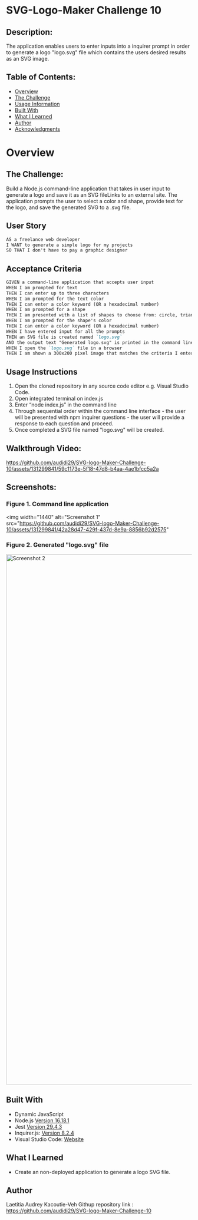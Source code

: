 
# SVG-Logo-Maker Challenge 10
  
## Description:
The application enables users to enter inputs into a inquirer prompt in order to generate a logo "logo.svg" file which contains the users desired results as an SVG image.

## Table of Contents:
- [Overview](#Overview)
- [The Challenge](#The-Challenge)
- [Usage Information](#Usage-Information)
- [Built With](#Built-With)
- [What I Learned](#What-I-Learned)
- [Author](#Author)
- [Acknowledgments](#Acknowledgments)

# Overview

## The Challenge:
Build a Node.js command-line application that takes in user input to generate a logo and save it as an SVG fileLinks to an external site. The application prompts the user to select a color and shape, provide text for the logo, and save the generated SVG to a .svg file.


## User Story
```md
AS a freelance web developer
I WANT to generate a simple logo for my projects
SO THAT I don't have to pay a graphic designer
```

## Acceptance Criteria
```md
GIVEN a command-line application that accepts user input
WHEN I am prompted for text
THEN I can enter up to three characters
WHEN I am prompted for the text color
THEN I can enter a color keyword (OR a hexadecimal number)
WHEN I am prompted for a shape
THEN I am presented with a list of shapes to choose from: circle, triangle, and square
WHEN I am prompted for the shape's color
THEN I can enter a color keyword (OR a hexadecimal number)
WHEN I have entered input for all the prompts
THEN an SVG file is created named `logo.svg`
AND the output text "Generated logo.svg" is printed in the command line
WHEN I open the `logo.svg` file in a browser
THEN I am shown a 300x200 pixel image that matches the criteria I entered
```

## Usage Instructions
1. Open the cloned repository in any source code editor e.g. Visual Studio Code.
2. Open integrated terminal on index.js
3. Enter “node index.js” in the command line
4. Through sequential order within the command line interface - the user will be presented with npm inquirer questions - the user will provide a response to each question and proceed.
5. Once completed a SVG file named "logo.svg" will be created.


## Walkthrough Video:


https://github.com/audidi29/SVG-logo-Maker-Challenge-10/assets/131299841/59c1173e-5f18-47d8-b4aa-4ae1bfcc5a2a




## Screenshots:

### Figure 1. Command line application
<img width="1440" alt="Screenshot 1" src="https://github.com/audidi29/SVG-logo-Maker-Challenge-10/assets/131299841/42a28d47-429f-437d-8e9a-8856b92d2575"


### Figure 2. Generated "logo.svg" file
<img width="1440" alt="Screenshot 2" src="https://github.com/audidi29/SVG-logo-Maker-Challenge-10/assets/131299841/58be47b7-9292-47f5-aba3-1b93d26d060a">




## Built With
- Dynamic JavaScript
- Node.js [Version 16.18.1](https://nodejs.org/en/blog/release/v16.18.1/)
- Jest [Version 29.4.3](https://www.npmjs.com/package/jest)
- Inquirer.js: [Version 8.2.4](https://www.npmjs.com/package/inquirer/v/8.2.4)
- Visual Studio Code: [Website](https://code.visualstudio.com/)
  

## What I Learned
- Create an non-deployed application to generate a logo SVG file.
  
  

## Author

Laetitia Audrey Kacoutie-Veh
Githup repository link : https://github.com/audidi29/SVG-logo-Maker-Challenge-10

